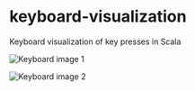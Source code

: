 # keyboard-visualization
Keyboard visualization of key presses in Scala

![Keyboard image 1](https://cloud.githubusercontent.com/assets/3138533/8994638/4de212be-36d2-11e5-9c8d-5176a70c5888.png)

![Keyboard image 2](https://cloud.githubusercontent.com/assets/3138533/8994701/a81baa24-36d2-11e5-8f4b-dabd48ad0359.png)
